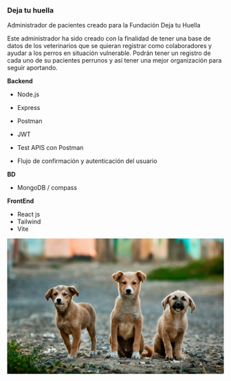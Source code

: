 ### Deja tu huella

Administrador de pacientes creado para la Fundación Deja tu Huella

Este administrador ha sido creado con la finalidad de tener una base de datos de los veterinarios que se quieran registrar como colaboradores y ayudar a los perros en situación vulnerable. Podrán tener un registro de cada uno de su pacientes perrunos y así tener una mejor organización para seguir aportando. 

**Backend**

- Node.js
- Express
- Postman

- JWT
- Test APIS con Postman
- Flujo de confirmación y autenticación del usuario

**BD**

- MongoDB / compass

**FrontEnd**

- React js
- Tailwind
- Vite

![Login](https://raw.githubusercontent.com/estefmr/dejatuhuella/master/frontend/public/img/dogs_hero.jpg)



